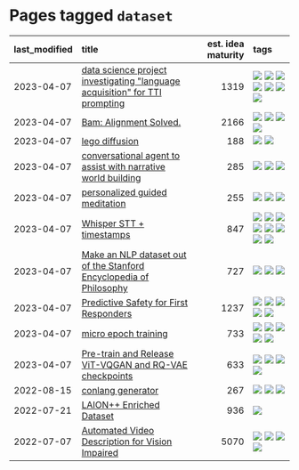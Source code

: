 # Pages tagged `dataset`

|last_modified|title|est. idea maturity|tags
|:---|:---|---:|:---|
|2023-04-07|[data science project investigating "language acquisition" for TTI prompting](../tti_language_aqcuisition.md)|1319|[![](https://img.shields.io/badge/tag-alignment-587798)](../tags/alignment.md) [![](https://img.shields.io/badge/tag-dataset-7c795e)](../tags/dataset.md) [![](https://img.shields.io/badge/tag-experimental-496a1)](../tags/experimental.md) [![](https://img.shields.io/badge/tag-prompting-b4243e)](../tags/prompting.md) [![](https://img.shields.io/badge/tag-publication-95bed6)](../tags/publication.md) [![](https://img.shields.io/badge/tag-publicgood-96bcc)](../tags/publicgood.md) [![](https://img.shields.io/badge/tag-stability-50c04b)](../tags/stability.md)|
|2023-04-07|[Bam: Alignment Solved.](../ezmode_alignment.md)|2166|[![](https://img.shields.io/badge/tag-alignment-587798)](../tags/alignment.md) [![](https://img.shields.io/badge/tag-dataset-7c795e)](../tags/dataset.md) [![](https://img.shields.io/badge/tag-experimental-496a1)](../tags/experimental.md) [![](https://img.shields.io/badge/tag-meta-db71cb)](../tags/meta.md)|
|2023-04-07|[lego diffusion](../lego-diffusion.md)|188|[![](https://img.shields.io/badge/tag-dataset-7c795e)](../tags/dataset.md) [![](https://img.shields.io/badge/tag-experimental-496a1)](../tags/experimental.md)|
|2023-04-07|[conversational agent to assist with narrative world building](../world-building-agent.md)|285|[![](https://img.shields.io/badge/tag-dataset-7c795e)](../tags/dataset.md) [![](https://img.shields.io/badge/tag-experimental-496a1)](../tags/experimental.md) [![](https://img.shields.io/badge/tag-prompting-b4243e)](../tags/prompting.md)|
|2023-04-07|[personalized guided meditation](../personalized-guided-meditation.md)|255|[![](https://img.shields.io/badge/tag-dataset-7c795e)](../tags/dataset.md) [![](https://img.shields.io/badge/tag-experimental-496a1)](../tags/experimental.md) [![](https://img.shields.io/badge/tag-prompting-b4243e)](../tags/prompting.md)|
|2023-04-07|[Whisper STT + timestamps](../whisper-stt-plus-timestamps.md)|847|[![](https://img.shields.io/badge/tag-colab-ac8815)](../tags/colab.md) [![](https://img.shields.io/badge/tag-dataset-7c795e)](../tags/dataset.md) [![](https://img.shields.io/badge/tag-experimental-496a1)](../tags/experimental.md) [![](https://img.shields.io/badge/tag-meta-db71cb)](../tags/meta.md) [![](https://img.shields.io/badge/tag-prompting-b4243e)](../tags/prompting.md) [![](https://img.shields.io/badge/tag-publicgood-96bcc)](../tags/publicgood.md) [![](https://img.shields.io/badge/tag-stability-50c04b)](../tags/stability.md) [![](https://img.shields.io/badge/tag-tooling-b7fb0)](../tags/tooling.md)|
|2023-04-07|[Make an NLP dataset out of the Stanford Encyclopedia of Philosophy](../sep_dataset.md)|727|[![](https://img.shields.io/badge/tag-dataset-7c795e)](../tags/dataset.md) [![](https://img.shields.io/badge/tag-publication-95bed6)](../tags/publication.md) [![](https://img.shields.io/badge/tag-wip-b25b5)](../tags/wip.md)|
|2023-04-07|[Predictive Safety for First Responders](../safety-officer.md)|1237|[![](https://img.shields.io/badge/tag-completed-4072a1)](../tags/completed.md) [![](https://img.shields.io/badge/tag-dataset-7c795e)](../tags/dataset.md) [![](https://img.shields.io/badge/tag-publication-95bed6)](../tags/publication.md) [![](https://img.shields.io/badge/tag-publicgood-96bcc)](../tags/publicgood.md) [![](https://img.shields.io/badge/tag-wip-b25b5)](../tags/wip.md)|
|2023-04-07|[micro epoch training](../micro-epoch.md)|733|[![](https://img.shields.io/badge/tag-augmentation-e8ae48)](../tags/augmentation.md) [![](https://img.shields.io/badge/tag-dataset-7c795e)](../tags/dataset.md) [![](https://img.shields.io/badge/tag-heuristics-b5ec2c)](../tags/heuristics.md) [![](https://img.shields.io/badge/tag-tooling-b7fb0)](../tags/tooling.md) [![](https://img.shields.io/badge/tag-training-f76896)](../tags/training.md)|
|2023-04-07|[Pre-train and Release ViT-VQGAN and RQ-VAE checkpoints](../pretrained_vit-vqgan_checkpoints.md)|633|[![](https://img.shields.io/badge/tag-completed-4072a1)](../tags/completed.md) [![](https://img.shields.io/badge/tag-dataset-7c795e)](../tags/dataset.md) [![](https://img.shields.io/badge/tag-prompting-b4243e)](../tags/prompting.md) [![](https://img.shields.io/badge/tag-tooling-b7fb0)](../tags/tooling.md)|
|2022-08-15|[conlang generator](../conlang_lm.md)|267|[![](https://img.shields.io/badge/tag-carp-3a9a4f)](../tags/carp.md) [![](https://img.shields.io/badge/tag-dataset-7c795e)](../tags/dataset.md) [![](https://img.shields.io/badge/tag-experimental-496a1)](../tags/experimental.md)|
|2022-07-21|[LAION++ Enriched Dataset](../laion-plus-plus.md)|936|[![](https://img.shields.io/badge/tag-dataset-7c795e)](../tags/dataset.md)|
|2022-07-07|[Automated Video Description for Vision Impaired](../automated-video-description.md)|5070|[![](https://img.shields.io/badge/tag-accessibility-683f3)](../tags/accessibility.md) [![](https://img.shields.io/badge/tag-dataset-7c795e)](../tags/dataset.md) [![](https://img.shields.io/badge/tag-foundation-d9f12f)](../tags/foundation.md) [![](https://img.shields.io/badge/tag-publicgood-96bcc)](../tags/publicgood.md)|